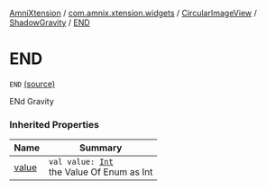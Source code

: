 [AmniXtension](../../../index.md) / [com.amnix.xtension.widgets](../../index.md) / [CircularImageView](../index.md) / [ShadowGravity](index.md) / [END](./-e-n-d.md)

# END

`END` [(source)](https://github.com/AmniX/AmniXTension/tree/master/AmniXtension/src/main/java/com/amnix/xtension/widgets/CircularImageView.kt#L422)

ENd Gravity

### Inherited Properties

| Name | Summary |
|---|---|
| [value](value.md) | `val value: `[`Int`](https://kotlinlang.org/api/latest/jvm/stdlib/kotlin/-int/index.html)<br>the Value Of Enum as Int |
